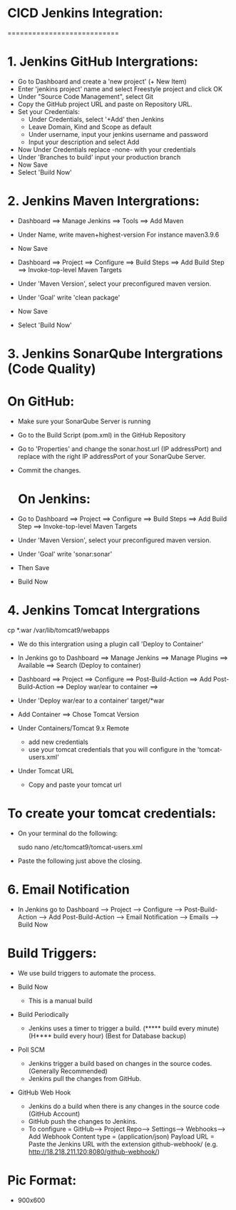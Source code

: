 # CICD Jenkins Integration:
===========================

# 1. Jenkins GitHub Intergrations:  
  - Go to Dashboard and create a 'new project' (+ New Item)
  - Enter 'jenkins project' name and select Freestyle project and click OK 
  - Under "Source Code Management", select Git 
  - Copy the GitHub project URL and paste on Repository URL. 
  - Set your Credentials: 
    - Under Credentials, select '+Add' then Jenkins
    - Leave Domain, Kind and Scope as default
    - Under username, input your jenkins username and password
    - Input your description and select Add
  - Now Under Credentials replace -none- with your credentials 
  - Under 'Branches to build' input your production branch 
  - Now Save 
  - Select 'Build Now'


# 2. Jenkins Maven Intergrations:  
  - Dashboard ==> Manage Jenkins ==> Tools ==> Add Maven 
  - Under Name, write maven+highest-version 
    For instance maven3.9.6
  - Now Save

  - Dashboard ==> Project ==> Configure ==> Build Steps ==> 
    Add Build Step ==> Invoke-top-level Maven Targets 
  - Under 'Maven Version', select your preconfigured maven version.
  - Under 'Goal' write 'clean package' 
  - Now Save
  - Select 'Build Now'


# 3. Jenkins SonarQube Intergrations (Code Quality) 
  # On GitHub:  
  - Make sure your SonarQube Server is running 
  - Go to the Build Script (pom.xml) in the GitHub Repository
  - Go to 'Properties' and change the sonar.host.url (IP addressPort) and replace with the 
    right IP addressPort of your SonarQube Server. 
  - Commit the changes. 

     # On Jenkins:  
  - Go to Dashboard ==> Project ==> Configure ==> Build Steps ==> Add Build Step ==> 
    Invoke-top-level Maven Targets
  - Under 'Maven Version', select your preconfigured maven version.
  - Under 'Goal' write 'sonar:sonar'
  - Then Save 
  - Build Now    

# 4. Jenkins Tomcat Intergrations 
   cp *.war /var/lib/tomcat9/webapps   
 - We do this intergration using a plugin call 'Deploy to Container'  
 - In Jenkins go to Dashboard ==> Manage Jenkins ==> Manage Plugins ==> 
   Available ==> Search (Deploy to container)

 - Dashboard ==> Project ==> Configure ==> Post-Build-Action ==> Add Post-Build-Action ==> 
   Deploy war/ear to container ==>

 - Under 'Deploy war/ear to a container'
   target/*war
 - Add Container ==> Chose Tomcat Version 

 - Under Containers/Tomcat 9.x Remote 
   - add new credentials
   - use your tomcat credentials that you will configure in the 'tomcat-users.xml'

 - Under Tomcat URL 
   - Copy and paste your tomcat url 


 # To create your tomcat credentials: 
 - On your terminal do the following: 

     sudo nano /etc/tomcat9/tomcat-users.xml 

 - Paste the following just above the </tomcat-users> closing.

     <user username="tomcat" password="admin123" roles="manager-gui,admin-gui"/>
     <user username="vin" password="admin123" roles="manager-gui,admin-gui,manager-script"/> 


# 6. Email Notification 
  - In Jenkins go to Dashboard --> Project --> Configure --> Post-Build-Action --> 
    Add Post-Build-Action --> Email Notification --> Emails --> Build Now  


Build Triggers: 
===============
- We use build triggers to automate the process.  
- Build Now          
  - This is a manual build 

- Build Periodically 
  - Jenkins uses a timer to trigger a build. 
    (***** build every minute) 
    (H**** build every hour) 
    (Best for Database backup)

- Poll SCM           
   - Jenkins trigger a build based on changes in the source codes. 
     (Generally Recommended) 
   - Jenkins pull the changes from GitHub.   

- GitHub Web Hook    
   - Jenkins do a build when there is any changes in the source code 
   (GitHub Account) 
   - GitHub push the changes to Jenkins.  
   - To configure = GitHub--> Project Repo--> Settings--> Webhooks-->  Add Webhook 
     Content type = (application/json)
     Payload URL = Paste the Jenkins URL with the extension github-webhook/ 
     (e.g. http://18.218.211.120:8080/github-webhook/)


# Pic Format:
- 900x600



